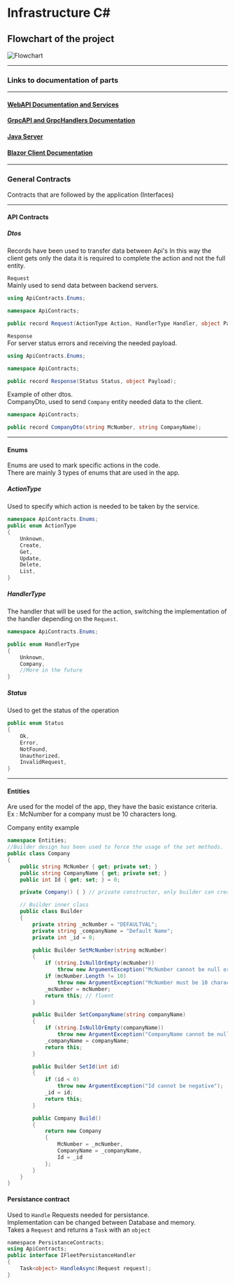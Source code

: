 # Infrastructure C# 

## Flowchart of the project

![Flowchart](https://github.com/user-attachments/assets/bf2b2228-2324-4e36-aa33-80580c17121e)

---

### Links to documentation of parts

---

#### [WebAPI Documentation and Services](https://github.com/MarioIliescu/SEP3-CSharp/blob/master/WebAPI_Docs.md)

#### [GrpcAPI and GrpcHandlers Documentation](https://github.com/MarioIliescu/SEP3-CSharp/blob/master/GrpcAPI_DOCS.md)

#### [Java Server](https://github.com/MarioIliescu/Sep3-Java)

#### [Blazor Client Documentation](https://github.com/MarioIliescu/SEP3-CSharp/blob/master/BlazorClientDocs.md)

---

### General Contracts

Contracts that are followed by the application (Interfaces)

---

#### API Contracts

##### Dtos

Records have been used to transfer data between Api's
In this way the client gets only the data it is required to complete the action and not the full entity.  

`Request`  
Mainly used to send data between backend servers.  

```C#
using ApiContracts.Enums;

namespace ApiContracts;

public record Request(ActionType Action, HandlerType Handler, object Payload);
```

`Response`  
For server status errors and receiving the needed payload.  

```C#
using ApiContracts.Enums;

namespace ApiContracts;

public record Response(Status Status, object Payload);
```

Example of other dtos.  
CompanyDto, used to send `Company` entity needed data to the client.

```C#
namespace ApiContracts;

public record CompanyDto(string McNumber, string CompanyName);
```

---

#### Enums

Enums are used to mark specific actions in the code.  
There are mainly 3 types of enums that are used in the app.

##### ActionType

Used to specify which action is needed to be taken by the service.

```C#
namespace ApiContracts.Enums;
public enum ActionType
{
    Unknown,
    Create,
    Get,
    Update,
    Delete,
    List,
}
```

##### HandlerType

The handler that will be used for the action, switching the implementation of the handler depending on the `Request`.

```C#
namespace ApiContracts.Enums;

public enum HandlerType
{
    Unknown,
    Company,
    //More in the future
}
```

##### Status

Used to get the status of the operation

```C#
public enum Status
{
    Ok,
    Error,
    NotFound,
    Unauthorized,
    InvalidRequest,
}
```

---

#### Entities

Are used for the model of the app, they have the basic existance criteria.  
Ex : McNumber for a company must be 10 characters long.

Company entity example

```C#
namespace Entities;
//Builder design has been used to force the usage of the set methods.
public class Company
{
    public string McNumber { get; private set; }
    public string CompanyName { get; private set; }
    public int Id { get; set; } = 0;

    private Company() { } // private constructor, only builder can create

    // Builder inner class
    public class Builder
    {
        private string _mcNumber = "DEFAULTVAL";
        private string _companyName = "Default Name";
        private int _id = 0;

        public Builder SetMcNumber(string mcNumber)
        {
            if (string.IsNullOrEmpty(mcNumber))
                throw new ArgumentException("McNumber cannot be null or empty");
            if (mcNumber.Length != 10)
                throw new ArgumentException("McNumber must be 10 characters long");
            _mcNumber = mcNumber;
            return this; // fluent
        }

        public Builder SetCompanyName(string companyName)
        {
            if (string.IsNullOrEmpty(companyName))
                throw new ArgumentException("CompanyName cannot be null or empty");
            _companyName = companyName;
            return this;
        }

        public Builder SetId(int id)
        {
            if (id < 0) 
                throw new ArgumentException("Id cannot be negative");
            _id = id;
            return this;
        }

        public Company Build()
        {
            return new Company
            {
                McNumber = _mcNumber,
                CompanyName = _companyName,
                Id = _id
            };
        }
    }
}
```

#### Persistance  contract  

Used to `Handle` Requests needed for persistance.  
Implementation can be changed between Database and memory.  
Takes a `Request` and returns a `Task` with an `object`

```C#
﻿namespace PersistanceContracts;
using ApiContracts;
public interface IFleetPersistanceHandler
{
    Task<object> HandleAsync(Request request);
}
```
